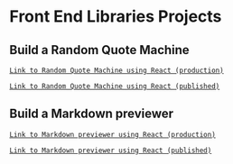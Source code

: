 # Front End Libraries Projects

## Build a Random Quote Machine

[`Link to Random Quote Machine using React (production)`](https://github.com/Natcancein/FreeCodeCamp/tree/master/FrontEndLibrariesProjects/build-random-quote-machine)

[`Link to Random Quote Machine using React (published)`](https://natcancein.github.io/random-quote-machine/)

## Build a Markdown previewer

[`Link to Markdown previewer using React (production)`](https://github.com/Natcancein/FreeCodeCamp/tree/master/FrontEndLibrariesProjects/markdown-previewer)

[`Link to Markdown previewer using React (published)`](hhttps://natcancein.github.io/markdown-previewer/)